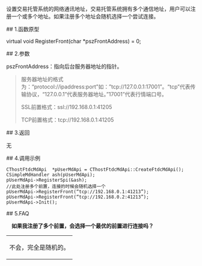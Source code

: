 <p>设置交易托管系统的网络通讯地址，交易托管系统拥有多个通信地址，用户可以注册一个或多个地址。如果注册多个地址会随机选择一个尝试连接。</p>
<span class="anchor" id="40dc6f8f-9ac4-49b5-8fa7-bce8b9ce4f70"></span>
## 1.函数原型
<p>virtual void RegisterFront(char *pszFrontAddress) = 0;</p>
<span class="anchor" id="224bab6b-cde9-4b6d-9bdf-b848d0af47bb"></span>
## 2.参数
<p>pszFrontAddress：指向后台服务器地址的指针。</p>
<blockquote>
<p>服务器地址的格式为：“protocol://ipaddress:port”如：”tcp://127.0.0.1:17001”。“tcp”代表传输协议，“127.0.0.1”代表服务器地址。”17001”代表行情端口号。</p>
<p>SSL前置格式：ssl://192.168.0.1:41205</p>
<p>TCP前置格式：tcp://192.168.0.1:41205</p>
</blockquote>
<span class="anchor" id="21138a6a-46a5-4167-9e0b-8979b4d70b9f"></span>
## 3.返回
<p>无</p>
<span class="anchor" id="8775b6ae-cf0e-4b61-96a4-f25c0d9c0efb"></span>
## 4.调用示例
<pre><code>CThostFtdcMdApi  *pUserMdApi = CThostFtdcMdApi::CreateFtdcMdApi();
CSimpleMdHandler ash(pUserMdApi);
pUserMdApi-&gt;RegisterSpi(&amp;ash);
//此处注册多个前置，连接的时候会随机选择一个
pUserMdApi-&gt;RegisterFront(“tcp://192.168.0.1:41213”); 
pUserMdApi-&gt;RegisterFront(“tcp://192.168.0.2:41213”);
pUserMdApi-&gt;Init();
</code></pre>
<span class="anchor" id="5dc2c1cb-dfef-4db9-9b5e-1f5fd8bbff58"></span>
## 5.FAQ
<p><div class="region_i" id=""><p class="region_header" id="region_header_1" style="padding-left: 1em;font-weight : bold;text-indent: 0px;text-align: left;">如果我注册了多个前置，会选择一个最优的前置进行连接吗？</p><div class="region_panel" id="region_panel_1" style="display:block;"><table><tr><td>
<p>不会，完全是随机的。</p>
</td></tr></table>
</div><p class="region_tail" id="region_tail_1" style="border-top-color:transparent;border-bottom-width:0;"></p></div></p>
